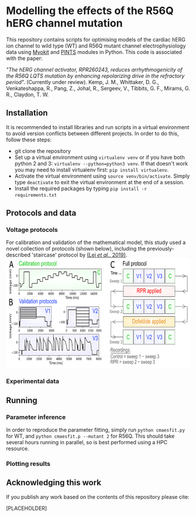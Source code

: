# Modelling the effects of the R56Q hERG channel mutation

This repository contains scripts for optimising models of the cardiac hERG ion channel to wild type (WT) and R56Q mutant channel electrophysiology data using [Myokit](http://myokit.org) and [PINTS](https://github.com/pints-team/pints) modules in Python.
This code is associated with the paper:

_"The hERG channel activator, RPR260243, reduces arrhythmogenicity of the R56Q LQTS mutation by enhancing repolarizing drive in the refractory period_". (Currently under review). Kemp, J. M., Whittaker, D. G., Venkateshappa, R., Pang, Z., Johal, R., Sergeev, V., Tibbits, G. F., Mirams, G. R., Claydon, T. W.

## Installation

It is recommended to install libraries and run scripts in a virtual environment to avoid version conflicts between different projects. In order to do this, follow these steps:
- git clone the repository
- Set up a virtual environment using `virtualenv venv` or if you have both python 2 and 3: `virtualenv --python=python3 venv`. If that doesn't work you may need to install virtualenv first: `pip install virtualenv`.
- Activate the virtual environment using `source venv/bin/activate`. Simply type `deactivate` to exit the virtual environment at the end of a session.
- Install the required packages by typing `pip install -r requirements.txt`

## Protocols and data

### Voltage protocols

For calibration and validation of the mathematical model, this study used a novel collection of protocols (shown below), including the previously-described 'staircase' protocol by [(Lei _et al._, 2019)](https://www.sciencedirect.com/science/article/pii/S0006349519305971).
<img src="https://github.com/CardiacModelling/R56Q-modelling/blob/main/figures/Paper_figures/full-protocol.png" height="300">

### Experimental data

## Running

### Parameter inference

In order to reproduce the parameter fitting, simply run `python cmaesfit.py` for WT, and `python cmaesfit.p --mutant 2` for R56Q. This should take several hours running in parallel, so is best performed using a HPC resource.

### Plotting results

## Acknowledging this work

If you publish any work based on the contents of this repository please cite:

[PLACEHOLDER]